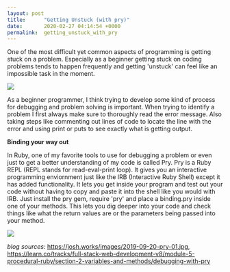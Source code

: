 ```yaml
---
layout: post
title:      "Getting Unstuck (with pry)"
date:       2020-02-27 04:14:54 +0000
permalink:  getting_unstuck_with_pry
---
```



One of the most difficult yet common aspects of programming is getting stuck on a problem. Especially as a beginner getting stuck on coding problems tends to happen frequently and getting 'unstuck' can feel like an impossible task in the moment.

![](https://media.giphy.com/media/10SAlsUFbyl5Dy/giphy.gif)


As a beginner programmer, I think trying to develop some kind of process for debugging and problem solving is important. When trying to identify a problem I first always make sure to thoroughly read the error message. Also taking steps like commenting out lines of code to locate the line with the error and using print or puts to see exactly what is getting output.

**Binding your way out**

In Ruby, one of my favorite tools to use for debugging a problem or even just to get a better understanding of my code is called Pry. Pry is a Ruby REPL (REPL stands for read-eval-print loop). It gives you an interactive programming enviornment just like the IRB (Interactive Ruby Shell) except it has added functionality. It lets you get inside your program and test out your code without having to copy and paste it into the shell like you would with IRB. Just install the pry gem, require 'pry' and place a binding.pry inside one of your methods. This lets you dig deeper into your code and check things like what the return values are or the parameters being passed into your method. 


![](https://josh.works/images/2019-09-20-pry-01.jpg)


*blog sources:* https://josh.works/images/2019-09-20-pry-01.jpg, https://learn.co/tracks/full-stack-web-development-v8/module-5-procedural-ruby/section-2-variables-and-methods/debugging-with-pry
